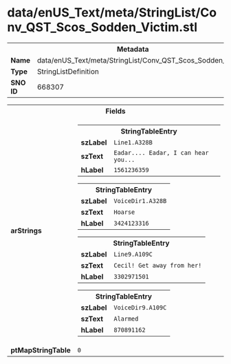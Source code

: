 <h1>data/enUS_Text/meta/StringList/Conv_QST_Scos_Sodden_Victim.stl</h1><table><tr><th colspan="100%">Metadata</th></tr><tr><td><b>Name</b></td><td>data/enUS_Text/meta/StringList/Conv_QST_Scos_Sodden_Victim.stl</td></tr><tr><td><b>Type</b></td><td>StringListDefinition</td></tr><tr><td><b>SNO ID</b></td><td>668307</td></tr></table>

<table><tr><th colspan="100%">Fields</th></tr><tr><td><b>arStrings</b></td><td><table><tr><th colspan="100%">StringTableEntry</th></tr><tr><td><b>szLabel</b></td><td><code>Line1.A328B</code></td></tr><tr><td><b>szText</b></td><td><code>Eadar.... Eadar, I can hear you...</code></td></tr><tr><td><b>hLabel</b></td><td><code>1561236359</code></td></tr></table>


<table><tr><th colspan="100%">StringTableEntry</th></tr><tr><td><b>szLabel</b></td><td><code>VoiceDir1.A328B</code></td></tr><tr><td><b>szText</b></td><td><code>Hoarse</code></td></tr><tr><td><b>hLabel</b></td><td><code>3424123316</code></td></tr></table>


<table><tr><th colspan="100%">StringTableEntry</th></tr><tr><td><b>szLabel</b></td><td><code>Line9.A109C</code></td></tr><tr><td><b>szText</b></td><td><code>Cecil! Get away from her!</code></td></tr><tr><td><b>hLabel</b></td><td><code>3302971501</code></td></tr></table>


<table><tr><th colspan="100%">StringTableEntry</th></tr><tr><td><b>szLabel</b></td><td><code>VoiceDir9.A109C</code></td></tr><tr><td><b>szText</b></td><td><code>Alarmed</code></td></tr><tr><td><b>hLabel</b></td><td><code>870891162</code></td></tr></table>


</td></tr><tr><td><b>ptMapStringTable</b></td><td><code>0</code></td></tr></table>

